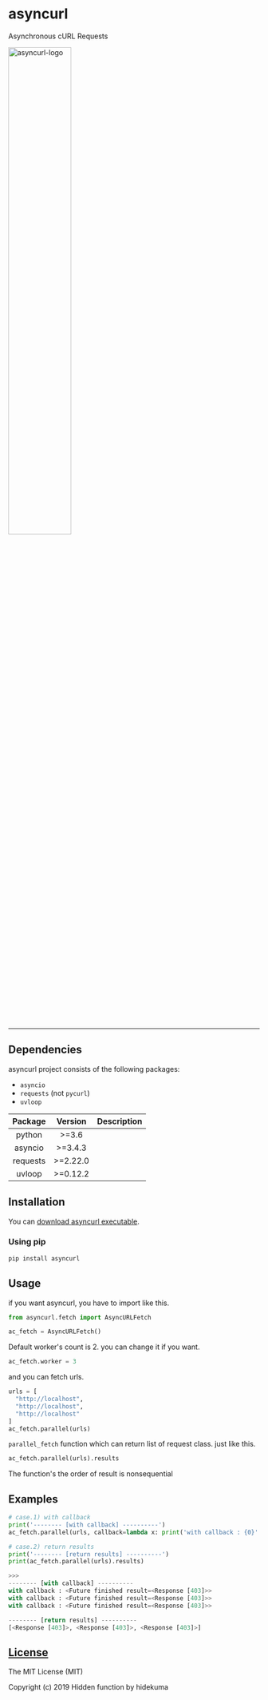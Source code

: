 # asyncurl
Asynchronous cURL Requests

<img src="https://raw.githubusercontent.com/hidden-function/i/master/asyncurl.png" width="50%" alt="asyncurl-logo"> 

---
## Dependencies
asyncurl project consists of the following packages:
- `asyncio`
- `requests` (not `pycurl`)
- `uvloop`

| Package  | Version  | Description |
| :-:      | :-:      | :-:         |
| python   | >=3.6    |             |
| asyncio  | >=3.4.3  |             |
| requests | >=2.22.0 |             |
| uvloop   | >=0.12.2 |             |

## Installation
You can [download asyncurl executable](https://github.com/hidden-function/asyncurl/releases).

### Using pip
```bash
pip install asyncurl
```

## Usage
if you want asyncurl, you have to import like this.

```python
from asyncurl.fetch import AsyncURLFetch

ac_fetch = AsyncURLFetch()
```

Default worker's count is 2. you can change it if you want.
```python
ac_fetch.worker = 3
```

and you can fetch urls.
```python
urls = [
  "http://localhost",
  "http://localhost",
  "http://localhost"
]
ac_fetch.parallel(urls)
```
`parallel_fetch` function which can return list of request class. just like this.
```python
ac_fetch.parallel(urls).results
```
The function's the order of result is nonsequential

## Examples
```python
# case.1) with callback
print('-------- [with callback] ----------')
ac_fetch.parallel(urls, callback=lambda x: print('with callback : {0}'.format(x)))

# case.2) return results
print('-------- [return results] ----------')
print(ac_fetch.parallel(urls).results)

>>>
-------- [with callback] ----------
with callback : <Future finished result=<Response [403]>>
with callback : <Future finished result=<Response [403]>>
with callback : <Future finished result=<Response [403]>>

-------- [return results] ----------
[<Response [403]>, <Response [403]>, <Response [403]>]
```

[License](LICENSE)
------------------

The MIT License (MIT)

Copyright (c) 2019 Hidden function by hidekuma
